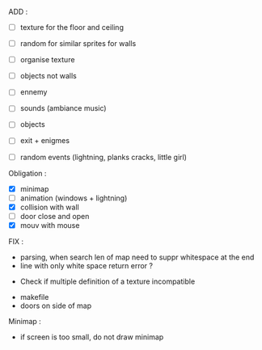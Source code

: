 ADD : 
- [ ] texture for the floor and ceiling
- [ ] random for similar sprites for walls
- [ ] organise texture
- [ ] objects not walls
- [ ] ennemy
- [ ] sounds (ambiance music)
- [ ] objects
- [ ] exit + enigmes
- [ ] random events (lightning, planks cracks, little girl)


Obligation :
- [x] minimap
- [ ] animation (windows + lightning)
- [x] collision with wall
- [ ] door close and open
- [x] mouv with mouse

FIX :
- parsing, when search len of map need to suppr whitespace at the end
- line with only white space return error ?
<!-- - Need to read directory for animation -->
- Check if multiple definition of a texture incompatible
<!-- - stop parsing if not valid caracter on the map -->
- makefile
- doors on side of map

Minimap : 
- if screen is too small, do not draw minimap